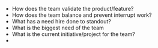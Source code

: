  - How does the team validate the product/feature?
 - How does the team balance and prevent interrupt work?
 - What has a need hire done to standout?
 - What is the biggest need of the team 
 - What is the current initiative/project for the team?
 - 

<!--stackedit_data:
eyJoaXN0b3J5IjpbMjg3OTQwMDY0LC0xMDg2NzUxMDc5LC0xNj
E5Mzk4MzU4XX0=
-->